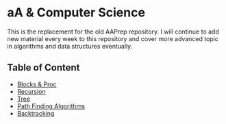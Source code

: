 # aA & Computer Science

This is the replacement for the old AAPrep repository. I will continue to add new
material every week to this repository and cover more advanced topic in algorithms
and data structures eventually.

## Table of Content

* [Blocks & Proc](./blocks_and_procs)
* [Recursion](./recursion)
* [Tree](./tree)
* [Path Finding Algorithms](./path_finder)
* [Backtracking](./backtracking)
